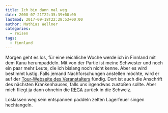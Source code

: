 ```yaml
---
title: Ich bin dann mal weg
date: 2008-07-21T22:35:39+00:00
lastmod: 2017-09-18T22:28:53+00:00
author: Mathias Wellner
categories:
  - reisen
tags:
  - finnland
---
```

Morgen geht es los, für eine reichliche Woche werde ich in Finnland mit dem Kanu herumpaddeln. Mit von der Partie ist meine Schwester und noch ein paar mehr Leute, die ich bislang noch nicht kenne. Aber es wird bestimmt lustig. Falls jemand Nachforschungen anstellen möchte, wird er auf der [Tour-Webseite des Veranstalters](http://finnlandteam.jimdo.com/) fündig. Dort ist auch die Anschrift des nächsten Krankenhauses, falls uns irgendwas zustoßen sollte. Aber mich fliegt ja dann ohnehin die [REGA](http://www.rega.ch) zurück in die Schweiz.

Loslassen weg sein entspannen paddeln zelten Lagerfeuer singen hechtangeln.